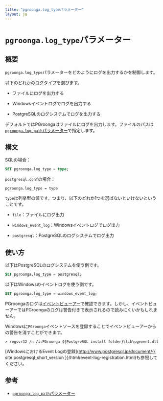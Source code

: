 ```yaml
---
title: "pgroonga.log_typeパラメーター"
layout: ja
---
```


# `pgroonga.log_type`パラメーター

## 概要

`pgroonga.log_type`パラメーターをどのようにログを出力するかを制御します。

以下のどれかのログタイプを選びます。

  * ファイルにログを出力する

  * Windowsイベントログでログを出力する

  * PostgreSQLのログシステムでログを出力する

デフォルトではPGroongaはファイルにログを出力します。ファイルのパスは[`pgroonga.log_path`パラメーター](log_path.html)で指定します。

## 構文

SQLの場合：

```sql
SET pgroonga.log_type = type;
```

`postgresql.conf`の場合：

```text
pgroonga.log_type = type
```

`type`は列挙型の値です。つまり、以下のどれか1つを選ばないといけないということです。

  * `file`：ファイルにログ出力

  * `windows_event_log`：Windowsイベントログでログ出力

  * `postgresql`：PostgreSQLのログシステムでログ出力

## 使い方

以下はPostgreSQLのログシステムを使う例です。

```sql
SET pgroonga.log_type = postgresql;
```

以下はWindowsのイベントログを使う例です。

```sql
SET pgroonga.log_type = windows_event_log;
```

PGroongaのログは[イベントビューアー](http://windows.microsoft.com/ja-jp/windows/open-event-viewer)で確認できます。しかし、イベントビューアーではPGroongaのログは警告付きで表示されるので読みにくいかもしれません。

Windowsに`PGroonga`イベントソースを登録することでイベントビューアーからの警告を消すことができます。

```text
> regsvr32 /n /i:PGroonga ${PostgreSQL install folder}\lib\pgevent.dll
```

[WindowsにおけるEvent Logの登録](http://www.postgresql.jp/document/{{ site.postgresql_short_version }}/html/event-log-registration.html)も参照してください。

## 参考

  * [`pgroonga.log_path`パラメーター](log_path.html)
